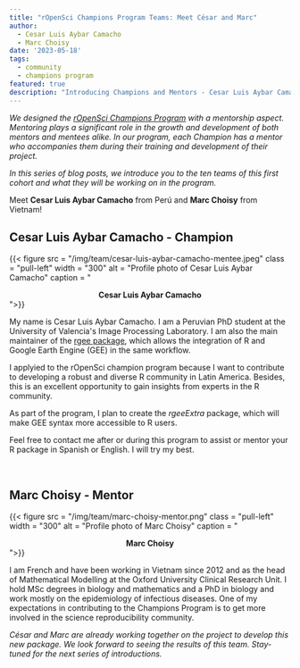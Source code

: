 ```yaml
---
title: "rOpenSci Champions Program Teams: Meet César and Marc"
author:
  - Cesar Luis Aybar Camacho
  - Marc Choisy
date: '2023-05-18'
tags:
  - community
  - champions program
featured: true
description: "Introducing Champions and Mentors - Cesar Luis Aybar Camacho and Marc Choisy"
---
```


*We designed the [rOpenSci Champions Program](/champions/) with a mentorship aspect. Mentoring plays a significant role in the growth and development of both mentors and mentees alike. In our program, each Champion has a mentor who accompanies them during their training and development of their project.*

*In this series of blog posts, we introduce you to the ten teams of this first cohort and what they will be working on in the program.*

Meet **Cesar Luis Aybar Camacho** from Perú and **Marc Choisy** from Vietnam!


## Cesar Luis Aybar Camacho - Champion

{{< figure src = "/img/team/cesar-luis-aybar-camacho-mentee.jpeg" class = "pull-left" width = "300" alt = "Profile photo of Cesar Luis Aybar Camacho" caption = "<center><strong>Cesar Luis Aybar Camacho</strong></center>">}}

My name is Cesar Luis Aybar Camacho. I am a Peruvian PhD student at the University of Valencia's Image Processing Laboratory. I am also the main maintainer of the [rgee package](https://r-spatial.github.io/rgee/reference/rgee-package.html), which allows the integration of R and Google Earth Engine (GEE) in the same workflow. 

I applyied to the rOpenSci champion program because I want to contribute to developing a robust and diverse R community in Latin America. Besides, this is an excellent opportunity to gain insights from experts in the R community. 

As part of the program, I plan to create the _rgeeExtra_ package, which will make GEE syntax more accessible to R users. 

Feel free to contact me after or during this program to assist or mentor your R package in Spanish or English. I will try my best.

</br>

## Marc Choisy - Mentor

{{< figure src = "/img/team/marc-choisy-mentor.png" class = "pull-left" width = "300" alt = "Profile photo of Marc Choisy" caption = "<center><strong>Marc Choisy</strong></center>">}}


I am French and have been working in Vietnam since 2012 and as the head of Mathematical Modelling at the Oxford University Clinical Research Unit. I hold MSc degrees in biology and mathematics and a PhD in biology and work mostly on the epidemiology of infectious diseases. One of my expectations in contributing to the Champions Program is to get more involved in the science reproducibility community.


_César and Marc are already working together on the project to develop this new package.  We look forward to seeing the results of this team. Stay-tuned for the next series of introductions._
